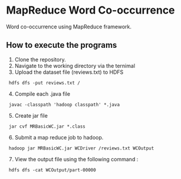 # MapReduce Word Co-occurrence
Word co-occurrence using MapReduce framework.

## How to execute the programs
1. Clone the repository.
2. Navigate to the working directory via the ternimal
3. Upload the dataset file (reviews.txt) to HDFS
```shell
 hdfs dfs -put reviews.txt / 
```
4. Compile each .java file
```shell
 javac -classpath 'hadoop classpath' *.java 
```
5. Create jar file
```shell
 jar cvf MRBasicWC.jar *.class
```
6. Submit a map reduce job to hadoop.
```shell
 hadoop jar MRBasicWC.jar WCDriver /reviews.txt WCOutput
```
7. View the output file using the following command :
```shell
 hdfs dfs -cat WCOutput/part-00000
```